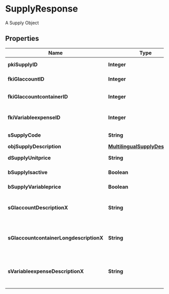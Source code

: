 

# SupplyResponse

A Supply Object

## Properties

| Name | Type | Description | Notes |
|------------ | ------------- | ------------- | -------------|
|**pkiSupplyID** | **Integer** | The unique ID of the Supply |  |
|**fkiGlaccountID** | **Integer** | The unique ID of the Glaccount |  [optional] |
|**fkiGlaccountcontainerID** | **Integer** | The unique ID of the Glaccountcontainer |  [optional] |
|**fkiVariableexpenseID** | **Integer** | The unique ID of the Variableexpense |  |
|**sSupplyCode** | **String** | The code of the Supply |  |
|**objSupplyDescription** | [**MultilingualSupplyDescription**](MultilingualSupplyDescription.md) |  |  |
|**dSupplyUnitprice** | **String** | The unit price of the Supply |  |
|**bSupplyIsactive** | **Boolean** | Whether the supply is active or not |  |
|**bSupplyVariableprice** | **Boolean** | Whether if the price is variable |  |
|**sGlaccountDescriptionX** | **String** | The Description for the Glaccount in the language of the requester |  [optional] |
|**sGlaccountcontainerLongdescriptionX** | **String** | The Description for the Glaccountcontainer in the language of the requester |  [optional] |
|**sVariableexpenseDescriptionX** | **String** | The description of the Variableexpense in the language of the requester |  [optional] |



